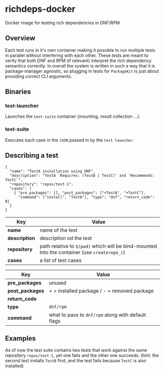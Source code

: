 # richdeps-docker
Docker image for testing rich dependencies in DNF/RPM

## Overview
Each test runs in it's own container making it possible to run multiple tests
in parallel without interfering with each other. These tests are meant to
verify that both DNF and RPM (if relevant) interpret the rich dependency semantics
correctly. In overall the system is written in such a way that it is package-manager
agnostic, so plugging in tests for `PackageKit` is just about providing correct
CLI arguments.

## Binaries

### test-launcher
Launches the `test-suite` container (mounting, result collection ...).

### test-suite
Executes each case in the `JSON` passed in by the `test-launcher`.

## Describing a test

```
{
  "name": "TestA installation using DNF",
  "description": "TestA `Requires: (TestB | TestC)` and `Recommends: TestC`",
  "repository": "repos/test-1",
  "cases": [
    { "pre_packages": [], "post_packages": ["+TestA", "+TestC"], 
      "command": ["install", "TestA"], "type": "dnf", "return_code": 0}
  ]
}
```

| Key | Value |
------|--------
| **name** | name of the test |
| **description** | description od the test |
| **repository** | path relative to `$(pwd)` which will be bind-mounted into the container (use `createrepo_c`) |
| **cases** | a list of test cases |


| Key | Value |
------|--------
| **pre_packages** | unused |
| **post_packages** | + = installed package / - = removed package |
| **return_code** | |
| **type** | `dnf/rpm` |
| **command** | what to pass to `dnf/rpm` along with default flags |


## Examples

As of now the test suite contains two tests that work against the same repository `repos/test-1`, yet one fails
and the other one succeeds. (hint: the second test installs `TestB` first, and the test fails because `TestC` is also installed)

